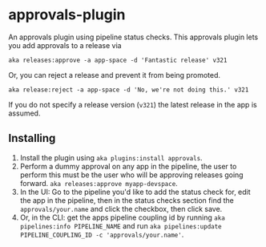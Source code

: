 # approvals-plugin

An approvals plugin using pipeline status checks. This approvals plugin lets you add approvals to a release via

```
aka releases:approve -a app-space -d 'Fantastic release' v321
```

Or, you can reject a release and prevent it from being promoted.

```
aka release:reject -a app-space -d 'No, we're not doing this.' v321
```

If you do not specify a release version (`v321`) the latest release in the app is assumed.

## Installing

1. Install the plugin using `aka plugins:install approvals`. 
2. Perform a dummy approval on any app in the pipeline, the user to perform this must be the user who will be approving releases going forward. `aka releases:approve myapp-devspace`.
3. In the UI: Go to the pipeline you'd like to add the status check for, edit the app in the pipeline, then in the status checks section find the `approvals/your.name` and click the checkbox, then click save.
4. Or, in the CLI: get the apps pipeline coupling id by running `aka pipelines:info PIPELINE_NAME` and run `aka pipelines:update PIPELINE_COUPLING_ID -c 'approvals/your.name'`.
